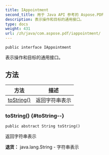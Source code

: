 ```yaml
---
title: IAppointment
second_title: 用于 Java API 参考的 Aspose.PDF
description: 表示操作和目标的通用接口。
type: docs
weight: 431
url: /zh/java/com.aspose.pdf/iappointment/
---
```

```
public interface IAppointment
```

表示操作和目标的通用接口。
## 方法

| 方法 | 描述 |
| --- | --- |
| [toString()](#toString--) | 返回字符串表示 |
### toString() {#toString--}
```
public abstract String toString()
```


返回字符串表示

**退货：**
java.lang.String - 字符串表示